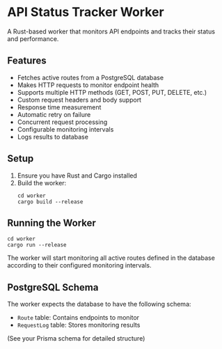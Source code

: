 # API Status Tracker Worker

A Rust-based worker that monitors API endpoints and tracks their status and performance.

## Features

- Fetches active routes from a PostgreSQL database
- Makes HTTP requests to monitor endpoint health
- Supports multiple HTTP methods (GET, POST, PUT, DELETE, etc.)
- Custom request headers and body support
- Response time measurement
- Automatic retry on failure
- Concurrent request processing
- Configurable monitoring intervals
- Logs results to database

## Setup

1. Ensure you have Rust and Cargo installed
2. Build the worker:
   ```
   cd worker
   cargo build --release
   ```

## Running the Worker

```
cd worker
cargo run --release
```

The worker will start monitoring all active routes defined in the database according to their configured monitoring intervals.

## PostgreSQL Schema

The worker expects the database to have the following schema:

- `Route` table: Contains endpoints to monitor
- `RequestLog` table: Stores monitoring results

(See your Prisma schema for detailed structure) 